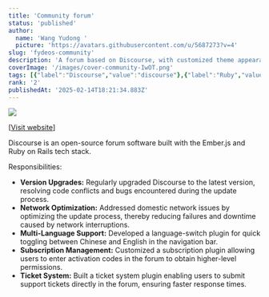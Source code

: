```yaml
---
title: 'Community forum'
status: 'published'
author:
  name: 'Wang Yudong '
  picture: 'https://avatars.githubusercontent.com/u/5687273?v=4'
slug: 'fydeos-community'
description: 'A forum based on Discourse, with customized theme appearance and management plugins.'
coverImage: '/images/cover-community-IwOT.png'
tags: [{"label":"Discourse","value":"discourse"},{"label":"Ruby","value":"ruby"},{"label":"CSS","value":"css"},{"value":"postgres","label":"Postgres"}]
rank: '2'
publishedAt: '2025-02-14T18:21:34.883Z'
---
```


![](https://portfolio.wyudong.com/_next/image?url=%2Fimages%2Fcover-community-QyND.png&w=1920&q=100)

\[[Visit website](https://community.fydeos.io)\]

Discourse is an open-source forum software built with the Ember.js and Ruby on Rails tech stack.

Responsibilities:

- **Version Upgrades:** Regularly upgraded Discourse to the latest version, resolving code conflicts and bugs encountered during the update process.
- **Network Optimization:** Addressed domestic network issues by optimizing the update process, thereby reducing failures and downtime caused by network interruptions.
- **Multi-Language Support:** Developed a language-switch plugin for quick toggling between Chinese and English in the navigation bar.
- **Subscription Management:** Customized a subscription plugin allowing users to enter activation codes in the forum to obtain higher-level permissions.
- **Ticket System:** Built a ticket system plugin enabling users to submit support tickets directly in the forum, ensuring faster response times.